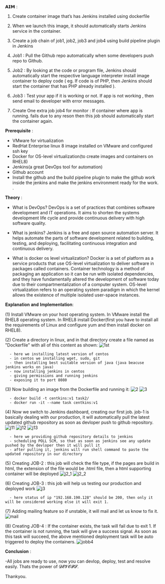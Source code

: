 
𝗔𝗜𝗠 :

1. Create container image that’s has Jenkins installed using dockerfile 

2. When we launch this image, it should automatically starts Jenkins service in the container.

3. Create a job chain of job1, job2, job3 and job4 using build pipeline plugin in Jenkins

4. Job1 : Pull the Github repo automatically when some developers push repo to Github.

5. Job2 : By looking at the code or program file, Jenkins should automatically start the respective language interpreter install image container to deploy code ( eg. If code is of PHP, then Jenkins should start the container that has PHP already installed ).

6. Job3 : Test your app if it is working or not. If app is not working , then send email to developer with error messages.

7. Create One extra job job4 for monitor : If container where app is running. fails due to any reson then this job should automatically start the container again.


𝐏𝐫𝐞𝐫𝐞𝐪𝐮𝐢𝐬𝐢𝐭𝐞 :

- VMware for virtualization
- RedHat Enterprise linux 8 image installed on VMware and configured ssh key
- Docker for OS-level virtualization(to create images and containers on RHEL8)
- Jenkins(a great DevOps tool for automation)
- Github account
- Install the github and the build pipeline plugin to make the github work inside the jenkins and make the jenkins environment ready for the work. .

𝐓𝐡𝐞𝐨𝐫𝐲 :

- What is DevOps?
    DevOps is a set of practices that combines software development and IT operations. It aims to shorten the systems development life cycle and provide continuous delivery with     high software quality.

- What is jenkins?
    Jenkins is a free and open source automation server. It helps automate the parts of software development related to building, testing, and deploying, facilitating continuous     integration and continuous delivery.

- What is docker os level virtualization?
    Docker is a set of platform as a service products that use OS-level virtualization to deliver software in packages called containers.
    Container technology is a method of packaging an application so it can be run with isolated dependencies, and they have fundamentally altered the development of software         today due to their compartmentalization of a computer system.
    OS-level virtualization refers to an operating system paradigm in which the kernel allows the existence of multiple isolated user-space instances.

𝐄𝐱𝐩𝐥𝐚𝐧𝐚𝐭𝐢𝐨𝐧 𝐚𝐧𝐝 𝐈𝐦𝐩𝐥𝐞𝐦𝐞𝐧𝐭𝐚𝐭𝐢𝐨𝐧:

(1) Install VMware on your host operating system. In VMware install the RHEL8 operating system. In RHEL8 install Docker(first you have to install all the requirements of Linux and configure yum and then install docker on RHEL8).

(2) Create a directory in linux, and in that directory create a file named as "Dockerfile" with all of this content as shown:
      ![1st](https://user-images.githubusercontent.com/41663027/88304968-8ca07a00-cd26-11ea-92eb-e9ee82b669a0.PNG)

      - here we installing latest version of centos
      - in centos we installing wget, sudo, git
      - then installing best suitable version of java (java beacuse jenkins works on java)
      - now installing jenkins in centos 
      - giving permissions and running jenkins
      - exposing it to port 8080
      
(3) Now building an image from the Dockerfile and running it: 
![2](https://user-images.githubusercontent.com/41663027/88308579-d723f580-cd2a-11ea-8a6f-ddf1a1a1df60.PNG)
![3](https://user-images.githubusercontent.com/41663027/88308741-0470a380-cd2b-11ea-8162-bf13e8b615a1.PNG)
      
      - docker build -t centkins:v1 task2/
      - docker run -it --name task centkins:v1
      
(4) Now we switch to Jenkins dashboard, creating our first job.
    job-1 is basically dealing with our production, it will automatically pull the latest updated github repository as soon as devloper push to github repository.
    ![j11](https://user-images.githubusercontent.com/41663027/88310718-a09baa00-cd2d-11ea-82f5-20c2c75973e7.PNG)
    ![j12](https://user-images.githubusercontent.com/41663027/88310785-b1e4b680-cd2d-11ea-88cb-cfa1b204e02b.PNG)
    ![j13](https://user-images.githubusercontent.com/41663027/88310803-b9a45b00-cd2d-11ea-9b7c-6bda92ccd144.PNG)
      
      - here we providing github repository details to jenkins 
      - scheduling POLL SCM, so that as soon as jenkins see any update pushed by the devloper then it will pull it
      - after pulling it, jenkins will run shell command to paste the updated repository in our directory

(5) Creating JOB-2 : this job will check the file type, if the pages are build in html, the extension of the file would be .html file, then a html supporting container will be deployed
![j2_1](https://user-images.githubusercontent.com/41663027/88316340-4dc5f080-cd35-11ea-85bd-f99faf7bf03e.PNG)
![j2_2](https://user-images.githubusercontent.com/41663027/88316434-777f1780-cd35-11ea-8ce2-6c925993ee35.PNG)

(6) Creating JOB-3 : this job will help us testing our production and deployed work
![j3](https://user-images.githubusercontent.com/41663027/88317259-a77aea80-cd36-11ea-8e5a-c258388cef9f.PNG)

      - here status of ip "192.168.190.128" should be 200, then only it will be considered working else it will exit 1.
      
(7) Adding mailing feature so if unstable, it will mail and let us know to fix it.
![mail](https://user-images.githubusercontent.com/41663027/88318341-35a3a080-cd38-11ea-9a6f-2c3a692c4d23.PNG)

(8) Creating JOB-4 : If the container exists, the task will fail due to exit 1. If the container is not running, the task will give a success signal. As soon as this task will succeed, the above mentioned deployment task will be auto triggered to deploy the containers.
![jobb4](https://user-images.githubusercontent.com/41663027/88318856-fd509200-cd38-11ea-9399-c364cd4f8430.PNG)

𝐂𝐨𝐧𝐜𝐥𝐮𝐬𝐢𝐨𝐧 : 

-All jobs are ready to use, now you can devlop, deploy, test and resolve easily. Thats the power of 𝓓𝓔𝓥𝓞𝓟𝓢.
 
Thankyou.











